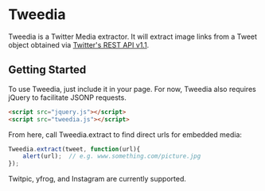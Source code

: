 Tweedia
========

Tweedia is a Twitter Media extractor.  It will extract image links from a Tweet object obtained via [Twitter's REST API v1.1](https://dev.twitter.com/docs/api/1.1).

## Getting Started

To use Tweedia, just include it in your page. For now, Tweedia also requires jQuery to facilitate JSONP requests.

```html
<script src="jquery.js"></script>
<script src="tweedia.js"></script>
```

From here, call Tweedia.extract to find direct urls for embedded media:

```javascript
Tweedia.extract(tweet, function(url){
	alert(url);  // e.g. www.something.com/picture.jpg
});
```

Twitpic, yfrog, and Instagram are currently supported.